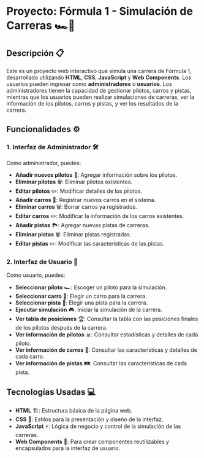 # Proyecto: Fórmula 1 - Simulación de Carreras 🏎️💨

## Descripción 📋
Este es un proyecto web interactivo que simula una carrera de Fórmula 1, desarrollado utilizando **HTML**, **CSS**, **JavaScript** y **Web Components**. Los usuarios pueden ingresar como **administradores** o **usuarios**. Los administradores tienen la capacidad de gestionar pilotos, carros y pistas, mientras que los usuarios pueden realizar simulaciones de carreras, ver la información de los pilotos, carros y pistas, y ver los resultados de la carrera.

## Funcionalidades ⚙️

### 1. **Interfaz de Administrador** 🛠️
Como administrador, puedes:
- **Añadir nuevos pilotos** 🏁: Agregar información sobre los pilotos.
- **Eliminar pilotos** 🗑️: Eliminar pilotos existentes.
- **Editar pilotos** ✏️: Modificar detalles de los pilotos.
- **Añadir carros** 🚗: Registrar nuevos carros en el sistema.
- **Eliminar carros** 🗑️: Borrar carros ya registrados.
- **Editar carros** ✏️: Modificar la información de los carros existentes.
- **Añadir pistas** 🏞️: Agregar nuevas pistas de carreras.
- **Eliminar pistas** 🗑️: Eliminar pistas registradas.
- **Editar pistas** ✏️: Modificar las características de las pistas.

### 2. **Interfaz de Usuario** 👤
Como usuario, puedes:
- **Seleccionar piloto** 🏎️: Escoger un piloto para la simulación.
- **Seleccionar carro** 🚗: Elegir un carro para la carrera.
- **Seleccionar pista** 🏁: Elegir una pista para la carrera.
- **Ejecutar simulación** 🎮: Iniciar la simulación de la carrera.
- **Ver tabla de posiciones** 🏆: Consultar la tabla con las posiciones finales de los pilotos después de la carrera.
- **Ver información de pilotos** 📊: Consultar estadísticas y detalles de cada piloto.
- **Ver información de carros** 🚙: Consultar las características y detalles de cada carro.
- **Ver información de pistas** 🛤️: Consultar las características de cada pista.

## Tecnologías Usadas 💻

- **HTML** 🏗️: Estructura básica de la página web.
- **CSS** 🎨: Estilos para la presentación y diseño de la interfaz.
- **JavaScript** ⚡: Lógica de negocio y control de la simulación de las carreras.
- **Web Components** 🔧: Para crear componentes reutilizables y encapsulados para la interfaz de usuario.
